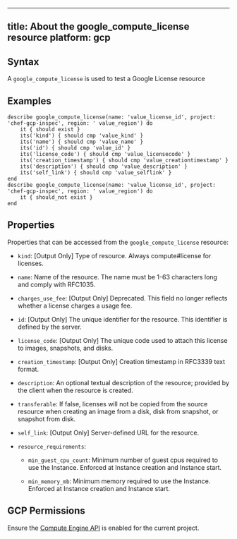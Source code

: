 
---
title: About the google_compute_license resource
platform: gcp
---

## Syntax
A `google_compute_license` is used to test a Google License resource

## Examples
```
describe google_compute_license(name: 'value_license_id', project: 'chef-gcp-inspec', region: ' value_region') do
	it { should exist }
	its('kind') { should cmp 'value_kind' }
	its('name') { should cmp 'value_name' }
	its('id') { should cmp 'value_id' }
	its('license_code') { should cmp 'value_licensecode' }
	its('creation_timestamp') { should cmp 'value_creationtimestamp' }
	its('description') { should cmp 'value_description' }
	its('self_link') { should cmp 'value_selflink' }
end
describe google_compute_license(name: 'value_license_id', project: 'chef-gcp-inspec', region: ' value_region') do
	it { should_not exist }
end
```

## Properties
Properties that can be accessed from the `google_compute_license` resource:


  * `kind`: [Output Only] Type of resource. Always compute#license for licenses.

  * `name`: Name of the resource. The name must be 1-63 characters long and comply with RFC1035.

  * `charges_use_fee`: [Output Only] Deprecated. This field no longer reflects whether a license charges a usage fee.

  * `id`: [Output Only] The unique identifier for the resource. This identifier is defined by the server.

  * `license_code`: [Output Only] The unique code used to attach this license to images, snapshots, and disks.

  * `creation_timestamp`: [Output Only] Creation timestamp in RFC3339 text format.

  * `description`: An optional textual description of the resource; provided by the client when the resource is created.

  * `transferable`: If false, licenses will not be copied from the source resource when creating an image from a disk, disk from snapshot, or snapshot from disk.

  * `self_link`: [Output Only] Server-defined URL for the resource.

  * `resource_requirements`:

    * `min_guest_cpu_count`: Minimum number of guest cpus required to use the Instance. Enforced at Instance creation and Instance start.

    * `min_memory_mb`: Minimum memory required to use the Instance. Enforced at Instance creation and Instance start.


## GCP Permissions

Ensure the [Compute Engine API](https://console.cloud.google.com/apis/library/compute.googleapis.com/) is enabled for the current project.
